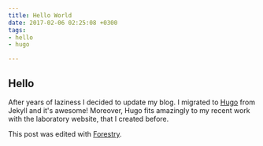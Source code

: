 ```yaml
---
title: Hello World
date: 2017-02-06 02:25:08 +0300
tags:
- hello
- hugo

---
```

## Hello

After years of laziness I decided to update my blog. I migrated to
[Hugo](https://gohugo.io/) from Jekyll and it's awesome! Moreover, Hugo fits
amazingly to my recent work with the laboratory website, that I created before.

This post was edited with [Forestry](https://forestry.io).
